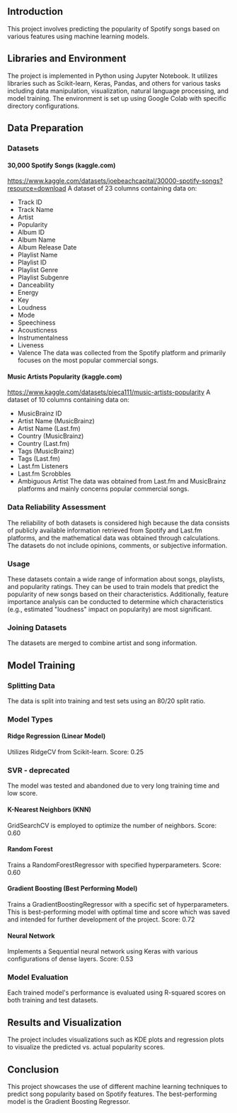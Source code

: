 ## Introduction
This project involves predicting the popularity of Spotify songs based on various features using machine learning models.

## Libraries and Environment
The project is implemented in Python using Jupyter Notebook.
It utilizes libraries such as Scikit-learn, Keras, Pandas, and others for various tasks including data manipulation, visualization, natural language processing, and model training.
The environment is set up using Google Colab with specific directory configurations.

## Data Preparation
### Datasets
#### 30,000 Spotify Songs (kaggle.com)
https://www.kaggle.com/datasets/joebeachcapital/30000-spotify-songs?resource=download
A dataset of 23 columns containing data on:
- Track ID
- Track Name
- Artist
- Popularity
- Album ID
- Album Name
- Album Release Date
- Playlist Name
- Playlist ID
- Playlist Genre
- Playlist Subgenre
- Danceability
- Energy
- Key
- Loudness
- Mode
- Speechiness
- Acousticness
- Instrumentalness
- Liveness
- Valence
The data was collected from the Spotify platform and primarily focuses on the most popular commercial songs.
#### Music Artists Popularity (kaggle.com)
https://www.kaggle.com/datasets/pieca111/music-artists-popularity
A dataset of 10 columns containing data on:
- MusicBrainz ID
- Artist Name (MusicBrainz)
- Artist Name (Last.fm)
- Country (MusicBrainz)
- Country (Last.fm)
- Tags (MusicBrainz)
- Tags (Last.fm)
- Last.fm Listeners
- Last.fm Scrobbles
- Ambiguous Artist
The data was obtained from Last.fm and MusicBrainz platforms and mainly concerns popular commercial songs.

### Data Reliability Assessment
The reliability of both datasets is considered high because the data consists of publicly available information retrieved from Spotify and Last.fm platforms, and the mathematical data was obtained through calculations. The datasets do not include opinions, comments, or subjective information.

### Usage
These datasets contain a wide range of information about songs, playlists, and popularity ratings. They can be used to train models that predict the popularity of new songs based on their characteristics. Additionally, feature importance analysis can be conducted to determine which characteristics (e.g., estimated "loudness" impact on popularity) are most significant.

### Joining Datasets
The datasets are merged to combine artist and song information.

## Model Training
### Splitting Data
The data is split into training and test sets using an 80/20 split ratio.

### Model Types
#### Ridge Regression (Linear Model)
Utilizes RidgeCV from Scikit-learn. Score: 0.25
### SVR - deprecated
The model was tested and abandoned due to very long training time and low score.
#### K-Nearest Neighbors (KNN)
GridSearchCV is employed to optimize the number of neighbors. Score: 0.60
#### Random Forest
Trains a RandomForestRegressor with specified hyperparameters. Score: 0.60
#### Gradient Boosting (Best Performing Model)
Trains a GradientBoostingRegressor with a specific set of hyperparameters. This is best-performing model with optimal time and score which was saved and intended for further development of the project. Score: 0.72
#### Neural Network
Implements a Sequential neural network using Keras with various configurations of dense layers. Score: 0.53

### Model Evaluation
Each trained model's performance is evaluated using R-squared scores on both training and test datasets.

## Results and Visualization
The project includes visualizations such as KDE plots and regression plots to visualize the predicted vs. actual popularity scores.

## Conclusion
This project showcases the use of different machine learning techniques to predict song popularity based on Spotify features. The best-performing model is the Gradient Boosting Regressor.
